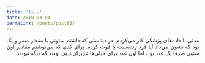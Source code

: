 ```yaml
---
title: 'دیتا'
date: 2019-04-04
permalink: /posts/post85/
---
```

<div align="justify" dir="rtl">

مدتی با داده‌های پزشکی کار می‌کردم. در دیتاستی که داشتم ستونی با مقدار صفر و یک بود که نشون می‌داد آیا فرد زنده‌ست یا فوت کرده. برای کدی که می‌نوشتم مقادیر اون ستون صرفا یک عدد بود، اما اون عدد برای خیلی‌ها عزیزان‌شون بودند که دیگه نبودند.

</div>
